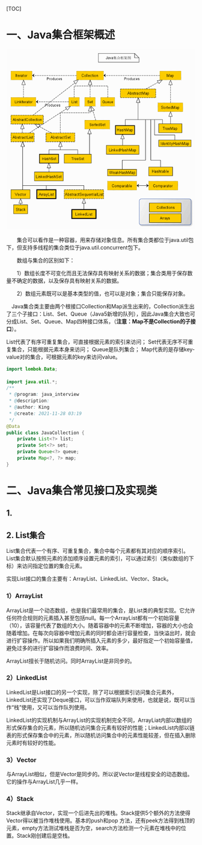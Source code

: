 [TOC]





# 一、Java集合框架概述

![Java集合框架图](/img/java/Java集合框架图.gif)

　　集合可以看作是一种容器，用来存储对象信息。所有集合类都位于java.util包下，但支持多线程的集合类位于java.util.concurrent包下。

　　数组与集合的区别如下：

　　1）数组长度不可变化而且无法保存具有映射关系的数据；集合类用于保存数量不确定的数据，以及保存具有映射关系的数据。

　　2）数组元素既可以是基本类型的值，也可以是对象；集合只能保存对象。

　Java集合类主要由两个根接口Collection和Map派生出来的，Collection派生出了三个子接口：List、Set、Queue（Java5新增的队列），因此Java集合大致也可分成List、Set、Queue、Map四种接口体系，（**注意：Map不是Collection的子接口**）。

List代表了有序可重复集合，可直接根据元素的索引来访问；
Set代表无序不可重复集合，只能根据元素本身来访问；
Queue是队列集合；
Map代表的是存储key-value对的集合，可根据元素的key来访问value。
```java
import lombok.Data;

import java.util.*;
/**
 * @program: java_interview
 * @description:
 * @author: King
 * @create: 2021-11-28 03:19
 */
@Data
public class JavaCollection {
    private List<?> list;
    private Set<?> set;
    private Queue<?> queue;
    private Map<?, ?> map;
}
```
# 二、Java集合常见接口及实现类
## 1. 

## 2. List集合
List集合代表一个有序、可重复集合，集合中每个元素都有其对应的顺序索引。List集合默认按照元素的添加顺序设置元素的索引，可以通过索引（类似数组的下标）来访问指定位置的集合元素。

实现List接口的集合主要有：ArrayList、LinkedList、Vector、Stack。
### 1）ArrayList
ArrayList是一个动态数组，也是我们最常用的集合，是List类的典型实现。它允许任何符合规则的元素插入甚至包括null。每一个ArrayList都有一个初始容量（10），该容量代表了数组的大小。随着容器中的元素不断增加，容器的大小也会随着增加。在每次向容器中增加元素的同时都会进行容量检查，当快溢出时，就会进行扩容操作。所以如果我们明确所插入元素的多少，最好指定一个初始容量值，避免过多的进行扩容操作而浪费时间、效率。
    
ArrayList擅长于随机访问。同时ArrayList是非同步的。
### 2）LinkedList
LinkedList是List接口的另一个实现，除了可以根据索引访问集合元素外，LinkedList还实现了Deque接口，可以当作双端队列来使用，也就是说，既可以当作“栈”使用，又可以当作队列使用。

LinkedList的实现机制与ArrayList的实现机制完全不同，ArrayLiat内部以数组的形式保存集合的元素，所以随机访问集合元素有较好的性能；LinkedList内部以链表的形式保存集合中的元素，所以随机访问集合中的元素性能较差，但在插入删除元素时有较好的性能。
### 3）Vector
与ArrayList相似，但是Vector是同步的。所以说Vector是线程安全的动态数组。它的操作与ArrayList几乎一样。
### 4）Stack
Stack继承自Vector，实现一个后进先出的堆栈。Stack提供5个额外的方法使得Vector得以被当作堆栈使用。基本的push和pop 方法，还有peek方法得到栈顶的元素，empty方法测试堆栈是否为空，search方法检测一个元素在堆栈中的位置。Stack刚创建后是空栈。
